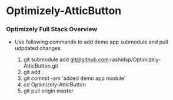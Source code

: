 # Optimizely-AtticButton

### Optimizely Full Stack Overview

- Use following commands to add demo app submodule and pull udpdated changes. 
  
    1. git submodule add git@github.com:rashidsp/Optimizely-AtticButton.git
	2. git add .
	3. git commit -am 'added demo app module'
	4. cd Optimizely-AtticButton
	5.  git pull origin master

